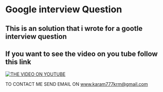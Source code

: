 # Google interview Question

## This is an solution that i wrote for a gootle interview question
## If you want to see the video on you tube follow this link

[![THE VIDEO ON YOUTUBE ](https://img.youtube.com/vi/3Q_oYDQ2whs&t/0.jpg)](https://www.youtube.com/watch?v=3Q_oYDQ2whs&t)


TO CONTACT ME SEND EMAIL ON www.karam777krm@gmail.com